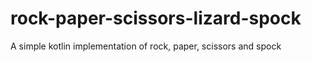 # rock-paper-scissors-lizard-spock
A simple kotlin implementation of rock, paper, scissors and spock
